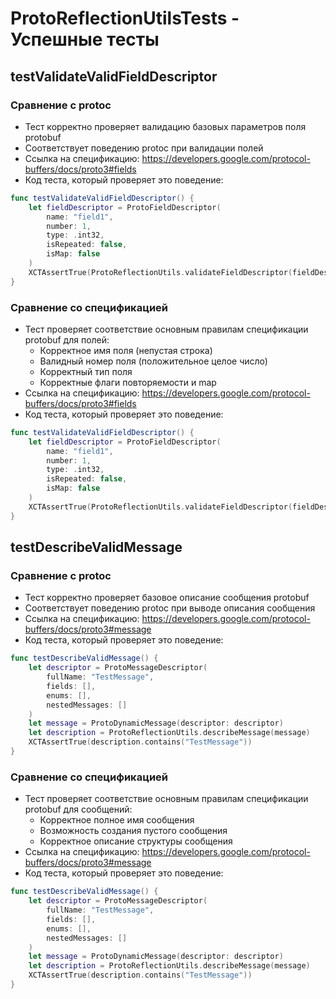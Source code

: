 # ProtoReflectionUtilsTests - Успешные тесты

## testValidateValidFieldDescriptor
### Сравнение с protoc
- Тест корректно проверяет валидацию базовых параметров поля protobuf
- Соответствует поведению protoc при валидации полей
- Ссылка на спецификацию: https://developers.google.com/protocol-buffers/docs/proto3#fields
- Код теста, который проверяет это поведение:
```swift
func testValidateValidFieldDescriptor() {
    let fieldDescriptor = ProtoFieldDescriptor(
        name: "field1", 
        number: 1, 
        type: .int32, 
        isRepeated: false, 
        isMap: false
    )
    XCTAssertTrue(ProtoReflectionUtils.validateFieldDescriptor(fieldDescriptor))
}
```

### Сравнение со спецификацией
- Тест проверяет соответствие основным правилам спецификации protobuf для полей:
  - Корректное имя поля (непустая строка)
  - Валидный номер поля (положительное целое число)
  - Корректный тип поля
  - Корректные флаги повторяемости и map
- Ссылка на спецификацию: https://developers.google.com/protocol-buffers/docs/proto3#fields
- Код теста, который проверяет это поведение:
```swift
func testValidateValidFieldDescriptor() {
    let fieldDescriptor = ProtoFieldDescriptor(
        name: "field1", 
        number: 1, 
        type: .int32, 
        isRepeated: false, 
        isMap: false
    )
    XCTAssertTrue(ProtoReflectionUtils.validateFieldDescriptor(fieldDescriptor))
}
```

## testDescribeValidMessage
### Сравнение с protoc
- Тест корректно проверяет базовое описание сообщения protobuf
- Соответствует поведению protoc при выводе описания сообщения
- Ссылка на спецификацию: https://developers.google.com/protocol-buffers/docs/proto3#message
- Код теста, который проверяет это поведение:
```swift
func testDescribeValidMessage() {
    let descriptor = ProtoMessageDescriptor(
        fullName: "TestMessage", 
        fields: [], 
        enums: [], 
        nestedMessages: []
    )
    let message = ProtoDynamicMessage(descriptor: descriptor)
    let description = ProtoReflectionUtils.describeMessage(message)
    XCTAssertTrue(description.contains("TestMessage"))
}
```

### Сравнение со спецификацией
- Тест проверяет соответствие основным правилам спецификации protobuf для сообщений:
  - Корректное полное имя сообщения
  - Возможность создания пустого сообщения
  - Корректное описание структуры сообщения
- Ссылка на спецификацию: https://developers.google.com/protocol-buffers/docs/proto3#message
- Код теста, который проверяет это поведение:
```swift
func testDescribeValidMessage() {
    let descriptor = ProtoMessageDescriptor(
        fullName: "TestMessage", 
        fields: [], 
        enums: [], 
        nestedMessages: []
    )
    let message = ProtoDynamicMessage(descriptor: descriptor)
    let description = ProtoReflectionUtils.describeMessage(message)
    XCTAssertTrue(description.contains("TestMessage"))
}
``` 